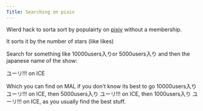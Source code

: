 ```yaml
---
Title: Searching on pixiv
---
```


Wierd hack to sorta sort by populairty on [pixiv](https://www.pixiv.net/en/) without a membership.

It sorts it by the number of stars (like likes)

Search for something like 10000users入りor 5000users入り and then the japanese name of the show:

ユーリ!!! on ICE

Which you can find on MAL if you don't know its best to go 10000users入り ユーリ!!! on ICE, then 5000users入り ユーリ!!! on ICE, then 1000users入り ユーリ!!! on ICE, as you usually find the best stuff.

